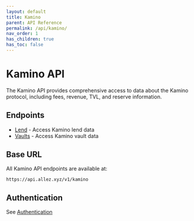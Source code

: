 ```yaml
---
layout: default
title: Kamino
parent: API Reference
permalink: /api/kamino/
nav_order: 1
has_children: true
has_toc: false
---
```


# Kamino API

The Kamino API provides comprehensive access to data about the Kamino protocol, including fees, revenue, TVL, and reserve information.

## Endpoints
- [Lend](/api/kamino/lend) - Access Kamino lend data
- [Vaults](/api/kamino/vaults) - Access Kamino vault data

## Base URL

All Kamino API endpoints are available at:

```
https://api.allez.xyz/v1/kamino
```

## Authentication

See [Authentication](/api/#authentication)